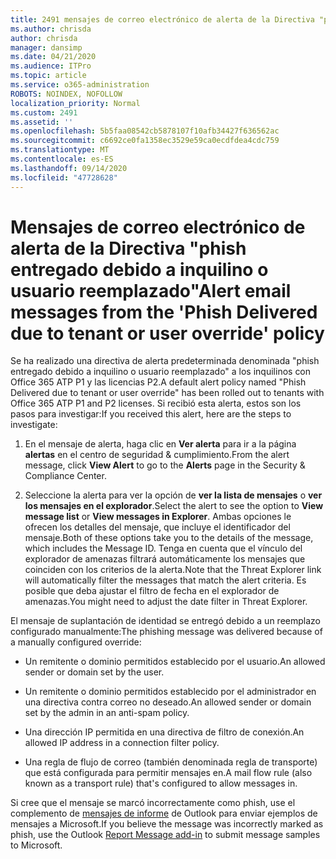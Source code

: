 ```yaml
---
title: 2491 mensajes de correo electrónico de alerta de la Directiva "phish entregado debido a inquilino o usuario reemplazado"
ms.author: chrisda
author: chrisda
manager: dansimp
ms.date: 04/21/2020
ms.audience: ITPro
ms.topic: article
ms.service: o365-administration
ROBOTS: NOINDEX, NOFOLLOW
localization_priority: Normal
ms.custom: 2491
ms.assetid: ''
ms.openlocfilehash: 5b5faa08542cb5878107f10afb34427f636562ac
ms.sourcegitcommit: c6692ce0fa1358ec3529e59ca0ecdfdea4cdc759
ms.translationtype: MT
ms.contentlocale: es-ES
ms.lasthandoff: 09/14/2020
ms.locfileid: "47728628"
---
```

# <a name="alert-email-messages-from-the-phish-delivered-due-to-tenant-or-user-override-policy"></a><span data-ttu-id="bcac2-102">Mensajes de correo electrónico de alerta de la Directiva "phish entregado debido a inquilino o usuario reemplazado"</span><span class="sxs-lookup"><span data-stu-id="bcac2-102">Alert email messages from the 'Phish Delivered due to tenant or user override' policy</span></span>

<span data-ttu-id="bcac2-103">Se ha realizado una directiva de alerta predeterminada denominada "phish entregado debido a inquilino o usuario reemplazado" a los inquilinos con Office 365 ATP P1 y las licencias P2.</span><span class="sxs-lookup"><span data-stu-id="bcac2-103">A default alert policy named "Phish Delivered due to tenant or user override" has been rolled out to tenants with Office 365 ATP P1 and P2 licenses.</span></span> <span data-ttu-id="bcac2-104">Si recibió esta alerta, estos son los pasos para investigar:</span><span class="sxs-lookup"><span data-stu-id="bcac2-104">If you received this alert, here are the steps to investigate:</span></span>

1. <span data-ttu-id="bcac2-105">En el mensaje de alerta, haga clic en **Ver alerta** para ir a la página **alertas** en el centro de seguridad & cumplimiento.</span><span class="sxs-lookup"><span data-stu-id="bcac2-105">From the alert message, click **View Alert** to go to the **Alerts** page in the Security & Compliance Center.</span></span>

2. <span data-ttu-id="bcac2-106">Seleccione la alerta para ver la opción de **ver la lista de mensajes** o **ver los mensajes en el explorador**.</span><span class="sxs-lookup"><span data-stu-id="bcac2-106">Select the alert to see the option to **View message list** or **View messages in Explorer**.</span></span> <span data-ttu-id="bcac2-107">Ambas opciones le ofrecen los detalles del mensaje, que incluye el identificador del mensaje.</span><span class="sxs-lookup"><span data-stu-id="bcac2-107">Both of these options take you to the details of the message, which includes the Message ID.</span></span> <span data-ttu-id="bcac2-108">Tenga en cuenta que el vínculo del explorador de amenazas filtrará automáticamente los mensajes que coinciden con los criterios de la alerta.</span><span class="sxs-lookup"><span data-stu-id="bcac2-108">Note that the Threat Explorer link will automatically filter the messages that match the alert criteria.</span></span> <span data-ttu-id="bcac2-109">Es posible que deba ajustar el filtro de fecha en el explorador de amenazas.</span><span class="sxs-lookup"><span data-stu-id="bcac2-109">You might need to adjust the date filter in Threat Explorer.</span></span>

<span data-ttu-id="bcac2-110">El mensaje de suplantación de identidad se entregó debido a un reemplazo configurado manualmente:</span><span class="sxs-lookup"><span data-stu-id="bcac2-110">The phishing message was delivered because of a manually configured override:</span></span>

- <span data-ttu-id="bcac2-111">Un remitente o dominio permitidos establecido por el usuario.</span><span class="sxs-lookup"><span data-stu-id="bcac2-111">An allowed sender or domain set by the user.</span></span>

- <span data-ttu-id="bcac2-112">Un remitente o dominio permitidos establecido por el administrador en una directiva contra correo no deseado.</span><span class="sxs-lookup"><span data-stu-id="bcac2-112">An allowed sender or domain set by the admin in an anti-spam policy.</span></span>

- <span data-ttu-id="bcac2-113">Una dirección IP permitida en una directiva de filtro de conexión.</span><span class="sxs-lookup"><span data-stu-id="bcac2-113">An allowed IP address in a connection filter policy.</span></span>

- <span data-ttu-id="bcac2-114">Una regla de flujo de correo (también denominada regla de transporte) que está configurada para permitir mensajes en.</span><span class="sxs-lookup"><span data-stu-id="bcac2-114">A mail flow rule (also known as a transport rule) that's configured to allow messages in.</span></span>

<span data-ttu-id="bcac2-115">Si cree que el mensaje se marcó incorrectamente como phish, use el complemento de [mensajes de informe](https://support.office.com/article/b5caa9f1-cdf3-4443-af8c-ff724ea719d2) de Outlook para enviar ejemplos de mensajes a Microsoft.</span><span class="sxs-lookup"><span data-stu-id="bcac2-115">If you believe the message was incorrectly marked as phish, use the Outlook [Report Message add-in](https://support.office.com/article/b5caa9f1-cdf3-4443-af8c-ff724ea719d2) to submit message samples to Microsoft.</span></span>
